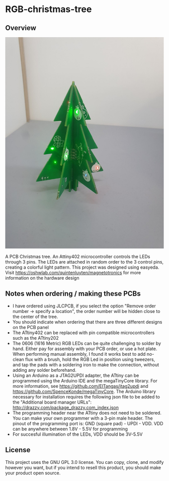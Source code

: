 # RGB-christmas-tree
## Overview
![Assembled example](/images/Christmas_tree_1.jpeg?raw=true "Assembled example")

A PCB Christmas tree. An Attiny402 microcontroller controls the LEDs through 3 pins. The LEDs are attached in random order to the 3 control pins, creating a colorful light pattern. This project was designed using easyeda. Visit https://oshwlab.com/quintenluyten/magnetotronics for more information on the hardware design

## Notes when ordering / making these PCBs
- I have ordered using JLCPCB, if you select the option "Remove order number -> specify a location", the order number will be hidden close to the center of the tree.
- You should indicate when ordering that there are three different designs on the PCB panel
- The ATtiny402 can be replaced with pin compatible microcontrollers such as the ATtiny202
- The 0606 (1616 Metric) RGB LEDs can be quite challenging to solder by hand. Either pay for assembly with your PCB order, or use a hot plate. When performing manual assembly, I found it works best to add no-clean flux with a brush, hold the RGB Led in position using tweezers, and tap the pads with a soldering iron to make the connection, without adding any solder beforehand.
- Using an Arduino as a JTAG2UPDI adapter, the ATtiny can be programmed using the Arduino IDE and the megaTinyCore library. For more information, see https://github.com/ElTangas/jtag2updi and https://github.com/SpenceKonde/megaTinyCore. The Arduino library necessary for installation requires the following json file to be added to the "Additional board manager URLs": http://drazzy.com/package_drazzy.com_index.json
- The programming header near the ATtiny does not need to be soldered. You can make your own programmer with a 3-pin male header. The pinout of the programming port is: GND (square pad) - UPDI - VDD. VDD can be anywhere between 1.8V - 5.5V for programming
- For succesful illumination of the LEDs, VDD should be 3V-5.5V

## License
This project uses the GNU GPL 3.0 license. You can copy, clone, and modify however you want, but if you intend to resell this product, you should make your product open source.
